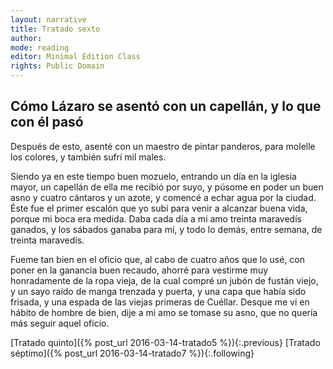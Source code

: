 ```yaml
---
layout: narrative
title: Tratado sexto
author:
mode: reading
editor: Minimal Edition Class
rights: Public Domain
---
```


  
## Cómo Lázaro se asentó con un capellán, y lo que con él pasó

  
Después de esto, asenté con un maestro de pintar panderos, para molelle los colores, y también sufrí mil males.
 
Siendo ya en este tiempo buen mozuelo, entrando un día en la iglesia mayor, un capellán de ella me recibió por suyo, y púsome en poder un buen asno y cuatro cántaros y un azote, y comencé a echar agua por la ciudad. Éste fue el primer escalón que yo subí para venir a alcanzar buena vida, porque mi boca era medida. Daba cada día a mi amo treinta maravedís ganados, y los sábados ganaba para mí, y todo lo demás, entre semana, de treinta maravedís.
 
Fueme tan bien en el oficio que, al cabo de cuatro años que lo usé, con poner en la ganancia buen recaudo, ahorré para vestirme muy honradamente de la ropa vieja, de la cual compré un jubón de fustán viejo, y un sayo raído de manga trenzada y puerta, y una capa que había sido frisada, y una espada de las viejas primeras de Cuéllar. Desque me vi en hábito de hombre de bien, dije a mi amo se tomase su asno, que no quería más seguir aquel oficio.
  

<div class="inline-nav" markdown="1">
[Tratado quinto]({% post_url 2016-03-14-tratado5 %}){:.previous}
[Tratado séptimo]({% post_url 2016-03-14-tratado7 %}){:.following}

</div>